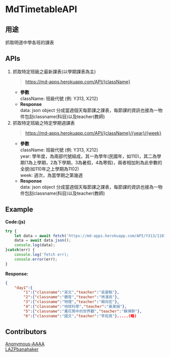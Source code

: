 # MdTimetableAPI
## 用途
抓取明道中學各班的課表

## APIs
1. 抓取特定班級之最新課表(以學期課表為主)
    > https://md-apps.herokuapp.com/API/{className}
    - **參數**  
        className: 班級代號 (例: Y313, X212)
    - **Response**  
        data: json object 分成當週個天每節課之課表，每節課的資訊也接為一物件包刮classname(科目)以及teacher(教師)
2. 抓取特定班級之特定學期週課表
    > https://md-apps.herokuapp.com/API/{className}/{year}/{week}
    - **參數**  
        className: 班級代號 (例: Y313, X212)  
        year: 學年度，為兩部代號組成，其一為學年(民國年，如110)，其二為學期(1為上學期，2為下學期，3為暑假，4為寒假)，兩者相加則為此參數的全貌(如110年之上學期為1102)  
        week: 週次，為當學期之第幾週  
    - **Response**  
        data: json object 分成當週個天每節課之課表，每節課的資訊也接為一物件包刮classname(科目)以及teacher(教師)

## Example
**Code:(js)**
```js
try {
    let data = await fetch('https://md-apps.herokuapp.com/API/Y313/1101/2');
    data = await data.json();
    console.log(data);
}catch(err) {
    console.log('fetch err);
    console.error(err);
}
```
**Response:**
```json
{
    "day1":{
        "1":{"classname":"英文","teacher":"吳晏甄"},
        "2":{"classname":"體育","teacher":"林漢民"},
        "3":{"classname":"物理","teacher":"賴尚宏"},
        "4":{"classname":"地球科學","teacher":"黃美娟"},
        "5":{"classname":"萬花筒中的世界觀","teacher":"蘇博群"},
        "6":{"classname":"國文","teacher":"李宛真"}.....(略)
```
## Contributors
[Anonymous-AAAA](https://github.com/Anonymous-AAAA)  
[LAZPbanahaker](https://github.com/banahaker)  